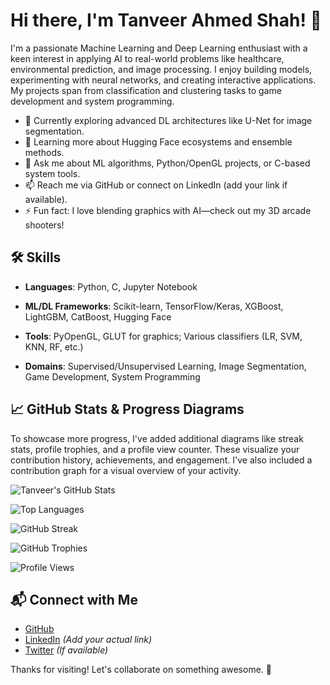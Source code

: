 # Hi there, I'm Tanveer Ahmed Shah! 👋



I'm a passionate Machine Learning and Deep Learning enthusiast with a keen interest in applying AI to real-world problems like healthcare, environmental prediction, and image processing. I enjoy building models, experimenting with neural networks, and creating interactive applications. My projects span from classification and clustering tasks to game development and system programming.

- 🔭 Currently exploring advanced DL architectures like U-Net for image segmentation.
- 🌱 Learning more about Hugging Face ecosystems and ensemble methods.
- 💬 Ask me about ML algorithms, Python/OpenGL projects, or C-based system tools.
- 📫 Reach me via GitHub or connect on LinkedIn (add your link if available).
- ⚡ Fun fact: I love blending graphics with AI—check out my 3D arcade shooters!

## 🛠️ Skills



- **Languages**: Python, C, Jupyter Notebook



- **ML/DL Frameworks**: Scikit-learn, TensorFlow/Keras, XGBoost, LightGBM, CatBoost, Hugging Face



- **Tools**: PyOpenGL, GLUT for graphics; Various classifiers (LR, SVM, KNN, RF, etc.)



- **Domains**: Supervised/Unsupervised Learning, Image Segmentation, Game Development, System Programming

## 📈 GitHub Stats & Progress Diagrams
To showcase more progress, I've added additional diagrams like streak stats, profile trophies, and a profile view counter. These visualize your contribution history, achievements, and engagement. I've also included a contribution graph for a visual overview of your activity.

![Tanveer's GitHub Stats](https://github-readme-stats.vercel.app/api?username=TanveerAhmed99&show_icons=true&theme=radical)

![Top Languages](https://github-readme-stats.vercel.app/api/top-langs/?username=TanveerAhmed99&layout=compact&theme=radical)

![GitHub Streak](https://github-readme-streak-stats.herokuapp.com/?user=TanveerAhmed99&theme=radical)

![GitHub Trophies](https://github-profile-trophy.vercel.app/?username=TanveerAhmed99&theme=radical)

![Profile Views](https://komarev.com/ghpvc/?username=TanveerAhmed99&color=brightgreen)


## 📬 Connect with Me
- [GitHub](https://github.com/TanveerAhmed99)
- [LinkedIn](https://www.linkedin.com/in/tanveer-ahmed-shah/) *(Add your actual link)*
- [Twitter](https://twitter.com/yourhandle) *(If available)*

Thanks for visiting! Let's collaborate on something awesome. 🚀
